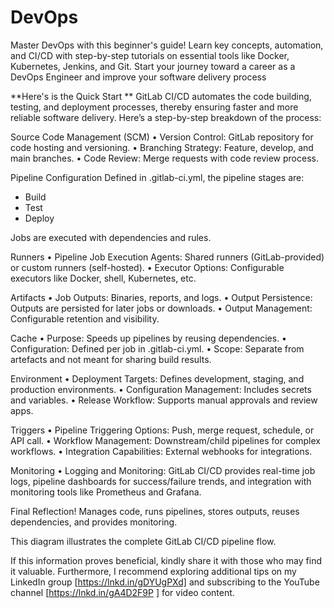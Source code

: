 # DevOps
Master DevOps with this beginner's guide! Learn key concepts, automation, and CI/CD with step-by-step tutorials on essential tools like Docker, Kubernetes, Jenkins, and Git. Start your journey toward a career as a DevOps Engineer and improve your software delivery process

**Here's is the Quick Start
**
GitLab CI/CD automates the code building, testing, and deployment processes, thereby ensuring faster and more reliable software delivery. Here’s a step-by-step breakdown of the process:

Source Code Management (SCM)
	•	Version Control: GitLab repository for code hosting and versioning.
	•	Branching Strategy: Feature, develop, and main branches.
	•	Code Review: Merge requests with code review process.

Pipeline Configuration
Defined in .gitlab-ci.yml, the pipeline stages are:

- Build
- Test
- Deploy

Jobs are executed with dependencies and rules.

Runners
	•	Pipeline Job Execution Agents: Shared runners (GitLab-provided) or custom runners (self-hosted).
	•	Executor Options: Configurable executors like Docker, shell, Kubernetes, etc.

Artifacts
	•	Job Outputs: Binaries, reports, and logs.
	•	Output Persistence: Outputs are persisted for later jobs or downloads.
	•	Output Management: Configurable retention and visibility.

Cache
	•	Purpose: Speeds up pipelines by reusing dependencies.
	•	Configuration: Defined per job in .gitlab-ci.yml.
	•	Scope: Separate from artefacts and not meant for sharing build results.

Environment
	•	Deployment Targets: Defines development, staging, and production environments.
	•	Configuration Management: Includes secrets and variables.
	•	Release Workflow: Supports manual approvals and review apps.

Triggers
	•	Pipeline Triggering Options: Push, merge request, schedule, or API call.
	•	Workflow Management: Downstream/child pipelines for complex workflows.
	•	Integration Capabilities: External webhooks for integrations.

Monitoring
	•	Logging and Monitoring: GitLab CI/CD provides real-time job logs, pipeline dashboards for success/failure trends, and integration with monitoring tools like Prometheus and Grafana.

Final Reflection!
Manages code, runs pipelines, stores outputs, reuses dependencies, and provides monitoring.

This diagram illustrates the complete GitLab CI/CD pipeline flow.

If this information proves beneficial, kindly share it with those who may find it valuable. Furthermore, I recommend exploring additional tips on my LinkedIn group [https://lnkd.in/gDYUgPXd] and subscribing to the YouTube channel [https://lnkd.in/gA4D2F9P ] for video content.
